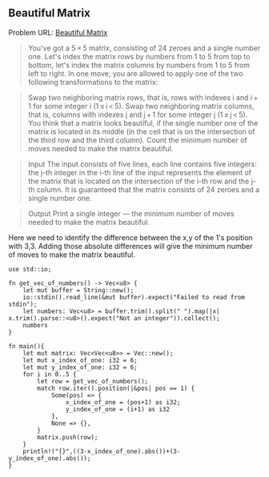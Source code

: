 ## Beautiful Matrix

Problem URL:  [Beautiful Matrix](https://codeforces.com/contest/263/problem/A)


> You've got a 5 × 5 matrix, consisting of 24 zeroes and a single number one. Let's index the matrix rows by numbers from 1 to 5 from top to bottom, let's index the matrix columns by numbers from 1 to 5 from left to right. In one move, you are allowed to apply one of the two following transformations to the matrix:

>Swap two neighboring matrix rows, that is, rows with indexes i and i + 1 for some integer i (1 ≤ i < 5).
Swap two neighboring matrix columns, that is, columns with indexes j and j + 1 for some integer j (1 ≤ j < 5).
You think that a matrix looks beautiful, if the single number one of the matrix is located in its middle (in the cell that is on the intersection of the third row and the third column). Count the minimum number of moves needed to make the matrix beautiful.

>Input
The input consists of five lines, each line contains five integers: the j-th integer in the i-th line of the input represents the element of the matrix that is located on the intersection of the i-th row and the j-th column. It is guaranteed that the matrix consists of 24 zeroes and a single number one.

>Output
Print a single integer — the minimum number of moves needed to make the matrix beautiful.

Here we need to identify the difference between the x,y of the 1's position with 3,3. Adding those absolute differences will give the minimum number of moves to make the matrix beautiful.


```
use std::io;

fn get_vec_of_numbers() -> Vec<u8> {
    let mut buffer = String::new();
    io::stdin().read_line(&mut buffer).expect("Failed to read from stdin");
    let numbers: Vec<u8> = buffer.trim().split(" ").map(|x| x.trim().parse::<u8>().expect("Not an integer")).collect();
    numbers
}

fn main(){
    let mut matrix: Vec<Vec<u8>> = Vec::new();
    let mut x_index_of_one: i32 = 6;
    let mut y_index_of_one: i32 = 6;
    for i in 0..5 {
        let row = get_vec_of_numbers();
        match row.iter().position(|&pos| pos == 1) {
            Some(pos) => {
                x_index_of_one = (pos+1) as i32;
                y_index_of_one = (i+1) as i32
            },
            None => {},
        }
        matrix.push(row);
    }
    println!("{}",((3-x_index_of_one).abs())+(3-y_index_of_one).abs());
}
``` 

 